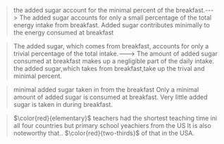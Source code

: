 > the added sugar account for the minimal percent of the breakfast.--->
 The added sugar accounts for only a small percentage of the total energy intake from breakfast.
Added sugar contributes minimally to the energy consumed at breakfast

> The added sugar, which comes from breakfast, accounts for only a trivial percentage of the total intake.--->
The amount of added sugar consumed at breakfast makes up a negligible part of the daily intake.
the added sugar,which takes from breakfast,take up the trival and minimal percent.

> minimal added sugar taken in from the breakfast 
Only a minimal amount of added sugar is consumed at breakfast.
Very little added sugar is taken in during breakfast.

> $\color{red}{elementary}$ teachers had the shortest teaching time ini all four countries but primary school yeachiers from the US 
It is also noteworthy that.. $\color{red}{two-thirds}$ of that in the USA.
 

